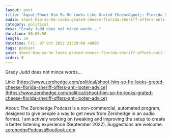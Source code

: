 ```yaml
---
layout: post
title: "&quot;Shoot Him So He Looks Like Grated Cheese&quot;: Florida Sheriff Offers Anti-Looter Advice"
audio: shoot-him-so-he-looks-grated-cheese-florida-sheriff-offers-anti-looter-advice-0
category: political
desc: "Grady Judd does not mince words..."
duration: 00:00:50
length: 50
datetime: Fri, 07 Oct 2022 21:20:00 +0000
tags: podcast
guid: shoot-him-so-he-looks-grated-cheese-florida-sheriff-offers-anti-looter-advice-0
order: 0
---
```

Grady Judd does not mince words...

Link: [https://www.zerohedge.com/political/shoot-him-so-he-looks-grated-cheese-florida-sheriff-offers-anti-looter-advice](https://www.zerohedge.com/political/shoot-him-so-he-looks-grated-cheese-florida-sheriff-offers-anti-looter-advice)

About: The Zerohedge Podcast is a non-commercial, automated program, designed to give people a way to get news from Zerohedge in an audio format.  I am actively working on tweaking and improving the setup to create a better listening experience (September 2022).  Suggestions are welcome: [zerohedgePodcast@outlook.com](mailto:zerohedgePodcast@outlook.com)